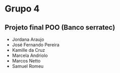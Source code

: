 # Grupo 4
## Projeto final POO (Banco serratec)
* Jordana Araujo
* José Fernando Pereira
* Kamille da Cruz
* Marcela Andriolo
* Marcos Netto
* Samuel Romeu
